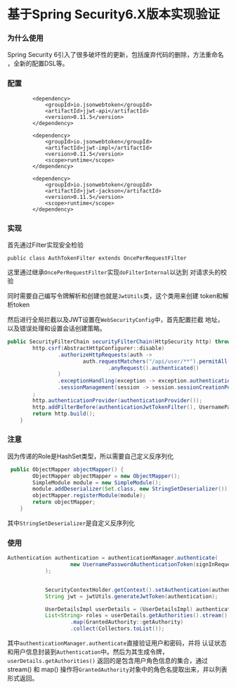 # 基于Spring Security6.X版本实现验证

### 为什么使用

Spring Security 6引入了很多破坏性的更新，包括废弃代码的删除，方法重命名
，全新的配置DSL等。

### 配置
```angular2html
        <dependency>
            <groupId>io.jsonwebtoken</groupId>
            <artifactId>jjwt-api</artifactId>
            <version>0.11.5</version>
        </dependency>

        <dependency>
            <groupId>io.jsonwebtoken</groupId>
            <artifactId>jjwt-impl</artifactId>
            <version>0.11.5</version>
            <scope>runtime</scope>
        </dependency>

        <dependency>
            <groupId>io.jsonwebtoken</groupId>
            <artifactId>jjwt-jackson</artifactId>
            <version>0.11.5</version>
            <scope>runtime</scope>
        </dependency>
```

### 实现

首先通过Filter实现安全检验

```angular2html
public class AuthTokenFilter extends OncePerRequestFilter
```

这里通过继承`OncePerRequestFilter`实现`doFilterInternal`以达到
对请求头的校验

同时需要自己编写令牌解析和创建也就是`JwtUtils`类，这个类用来创建
token和解析token

然后进行全局拦截以及JWT设置在`WebSecurityConfig`中，首先配置拦截
地址，以及错误处理和设置会话创建策略。

```java
public SecurityFilterChain securityFilterChain(HttpSecurity http) throws Exception {
        http.csrf(AbstractHttpConfigurer::disable)
                .authorizeHttpRequests(auth ->
                        auth.requestMatchers("/api/user/**").permitAll()
                                .anyRequest().authenticated()
                )
                .exceptionHandling(exception -> exception.authenticationEntryPoint(authEntryPointJwt))
                .sessionManagement(session -> session.sessionCreationPolicy(SessionCreationPolicy.STATELESS))
        ;
        http.authenticationProvider(authenticationProvider());
        http.addFilterBefore(authenticationJwtTokenFilter(), UsernamePasswordAuthenticationFilter.class);
        return http.build();
    }
```

### 注意

因为传递的Role是HashSet类型，所以需要自己定义反序列化

```java
 public ObjectMapper objectMapper() {
        ObjectMapper objectMapper = new ObjectMapper();
        SimpleModule module = new SimpleModule();
        module.addDeserializer(Set.class, new StringSetDeserializer());
        objectMapper.registerModule(module);
        return objectMapper;
    }
```

其中`StringSetDeserializer`是自定义反序列化

### 使用

```java
Authentication authentication = authenticationManager.authenticate(
                    new UsernamePasswordAuthenticationToken(signInRequest.getUsername(), signInRequest.getPassword())
            );


            SecurityContextHolder.getContext().setAuthentication(authentication);
            String jwt = jwtUtils.generateJwtToken(authentication);

            UserDetailsImpl userDetails = (UserDetailsImpl) authentication.getPrincipal();
            List<String> roles = userDetails.getAuthorities().stream()
                    .map(GrantedAuthority::getAuthority)
                    .collect(Collectors.toList());
```

其中`authenticationManager.authenticate`直接验证用户和密码，并将
认证状态和用户信息封装到`Authentication`中。然后为其生成令牌，`userDetails.getAuthorities()` 
返回的是包含用户角色信息的集合，通过 stream() 和 map() 操作将`GrantedAuthority`对象中的角色名提取出来，并以列表形式返回。


